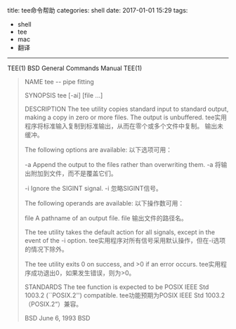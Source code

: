 title: tee命令帮助
categories: shell
date: 2017-01-01 15:29
tags: 
  - shell
  - tee
  - mac
  - 翻译
---
TEE(1)			  BSD General Commands Manual			TEE(1)

> NAME
>      tee -- pipe fitting
> 
> SYNOPSIS
>    tee [-ai] [file ...]
> 
> DESCRIPTION
>    The tee utility copies standard input to standard output, making a copy in zero or more files.  The output is unbuffered.
>    tee实用程序将标准输入复制到标准输出，从而在零个或多个文件中复制。 输出未缓冲。
> 
>    The following options are available:
>    以下选项可用：
> 
>    -a      Append the output to the files rather than overwriting them.
>    -a      将输出附加到文件，而不是覆盖它们。
> 
>    -i      Ignore the SIGINT signal.
>    -i      忽略SIGINT信号。
> 
>    The following operands are available:
>    以下操作数可用：
> 
>    file  A pathname of an output file.
>    file  输出文件的路径名。
> 
>    The tee utility takes the default action for all signals, except in the event of the -i option.
>    tee实用程序对所有信号采用默认操作，但在-i选项的情况下除外。
> 
>    The tee utility exits 0 on success, and >0 if an error occurs.
>    tee实用程序成功退出0，如果发生错误，则为>0。
> 
> STANDARDS
>    The tee function is expected to be POSIX IEEE Std 1003.2 (``POSIX.2'') compatible.
>    tee功能预期为POSIX IEEE Std 1003.2（POSIX.2“）兼容。
> 
> BSD				 June 6, 1993				   BSD
